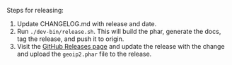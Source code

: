 Steps for releasing:

1. Update CHANGELOG.md with release and date.
2. Run `./dev-bin/release.sh`. This will build the phar, generate the docs,
   tag the release, and push it to origin.
3. Visit the [GitHub Releases page](https://github.com/maxmind/GeoIP2-php/releases)
   and update the release with the change and upload the `geoip2.phar` file
   to the release.
